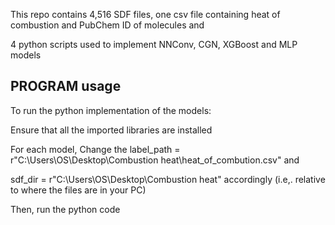 This repo contains 4,516 SDF files, one csv file containing heat of combustion and PubChem ID of molecules and 

4 python scripts used to implement NNConv, CGN, XGBoost and MLP models

## PROGRAM usage

To run the python implementation of the models:

Ensure that all the imported libraries are installed
   
For each model, Change the label_path = r"C:\Users\OS\Desktop\Combustion heat\heat_of_combution.csv" and
   
sdf_dir = r"C:\Users\OS\Desktop\Combustion heat" accordingly (i.e,. relative to where the files are in your PC) 

Then, run the python code
